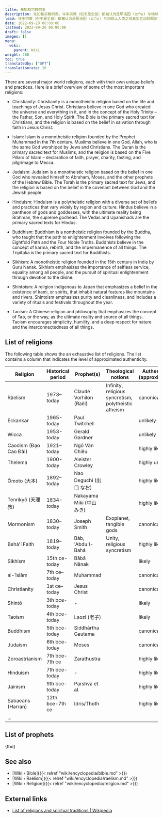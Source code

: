 ```yaml
---
title: 先知和宗教列表
description: 先知和宗教列表。许多宗教（但不是全部）都被认为是耶洛因 (אֱלֹהִם) 与地球上人类之间真实互动的既定见证。这些互动导致了宗教著作和口头传统的出现，见证了埃洛希米亚人的作为。这份清单将在很大程度上详尽地列出大多数著名的宗教传统以及导致这些传统的先知。
lead: 许多宗教（但不是全部）都被认为是耶洛因 (אֱלֹהִם) 与地球上人类之间真实互动的既定见证。这些互动导致了宗教著作和口头传统的出现，见证了埃洛希米亚人的作为。这份清单将在很大程度上详尽地列出大多数著名的宗教传统以及导致这些传统的先知。
date: 2022-09-20 00:00:00
lastmod: 2022-09-20 00:00:00
draft: false
images: []
menu:
  wiki:
    parent: Wiki
weight: 200
toc: true
translatedby: ["GPT"]
translationrate: 10
---
```


There are several major world religions, each with their own unique beliefs and practices. Here is a brief overview of some of the most important religions:

- Christianity: Christianity is a monotheistic religion based on the life and teachings of Jesus Christ. Christians believe in one God who created the universe and everything in it, and in the concept of the Holy Trinity – the Father, Son, and Holy Spirit. The Bible is the primary sacred text for Christians, and the religion is based on the belief in salvation through faith in Jesus Christ.

- Islam: Islam is a monotheistic religion founded by the Prophet Muhammad in the 7th century. Muslims believe in one God, Allah, who is the same God worshiped by Jews and Christians. The Quran is the primary sacred text for Muslims, and the religion is based on the Five Pillars of Islam – declaration of faith, prayer, charity, fasting, and pilgrimage to Mecca.

- Judaism: Judaism is a monotheistic religion based on the belief in one God who revealed himself to Abraham, Moses, and the other prophets of the Hebrew Bible. The Torah is the primary sacred text for Jews, and the religion is based on the belief in the covenant between God and the Jewish people.

- Hinduism: Hinduism is a polytheistic religion with a diverse set of beliefs and practices that vary widely by region and culture. Hindus believe in a pantheon of gods and goddesses, with the ultimate reality being Brahman, the supreme godhead. The Vedas and Upanishads are the primary sacred texts for Hindus.

- Buddhism: Buddhism is a nontheistic religion founded by the Buddha, who taught that the path to enlightenment involves following the Eightfold Path and the Four Noble Truths. Buddhists believe in the concept of karma, rebirth, and the impermanence of all things. The Tripitaka is the primary sacred text for Buddhists.

- Sikhism: A monotheistic religion founded in the 15th century in India by Guru Nanak. Sikhism emphasizes the importance of selfless service, equality among all people, and the pursuit of spiritual enlightenment through devotion to the divine.

- Shintoism: A religion indigenous to Japan that emphasizes a belief in the existence of kami, or spirits, that inhabit natural features like mountains and rivers. Shintoism emphasizes purity and cleanliness, and includes a variety of rituals and festivals throughout the year.

- Taoism: A Chinese religion and philosophy that emphasizes the concept of Tao, or the way, as the ultimate reality and source of all things. Taoism encourages simplicity, humility, and a deep respect for nature and the interconnectedness of all things.

## List of religions

The following table shows the an exhaustive list of religions. The list contains a column that indicates the level of approximated authenticity.

| Religion              | Historical period | Prophet(s)                 | Theological notions       | Authenticity (approximated) |
|-----------------------|-------------------|----------------------------|---------------------------|-----------------------------|
| Räelism               | 1973–today        | Claude Vorhilon (Raël)     | Infinity, religious syncretism, polytheistic atheism | canonical |
| Eckankar              | 1965-today        | Paul Twitchell             |                           | unlikely                    |
| Wicca                 | 1953-today        | Gerald Gardner             |                           | unlikely                    |
| Caodism (Đạo Cao Đài) | 1921–today        | Ngô Văn Chiêu              |                           | highly likely               |
| Thelema               | 1900-today        | Aleister Crowley           |                           | highly unlikely             |
| Ōmoto (大本)          | 1892–today        | Nao Deguchi (出口 なお)    |                           | highly likely               |
| Tenrikyō (天理教)     | 1834-today        | Nakayama Miki (中山 みき)  |                           | highly likely               |
| Mormonism             | 1830–today        | Joseph Smith               | Exoplanet, tangible gods  | canonical                   |
| Bahá'í Faith          | 1819–today        | Báb, 'Abdu'l-Bahá          | Unity, religious syncretism | highly likely             |
| Sikhism               | 15th ce-today     | Bābā Nānak                 |                           | likely                      |
| al-ʾIslām             | 7th ce–today      | Muhammad                   |                           | canonical                   |
| Christianity          | 1st ce–today      | Jesus Christ               |                           | canonical                   |
| Shintō                | 3th bce-today     | -                          |                           | likely                      |
| Taoism                | 4th bce-today     | Laozi (老子)               |                           | likely                      |
| Buddhism              | 5th bce-today     | Siddhārtha Gautama         |                           | canonical                   |
| Judaism               | 6th bce-today     | Moses                      |                           | canonical                   |
| Zoroastrianism        | 7th bce-7th ce    | Zarathustra                |                           | highly likely               |
| Hinduism              | 7th bce-today     | -                          |                           | highly likely               |
| Jainism               | 9th bce-today     | Parshva et al.             |                           | highly likely               |
| Sabaeans (Harran)     | 12th bce-7th ce   | Idris/Thoth                |                           | highly likely               |
| ...                   |                   |                            |                           |                             |

## List of prophets

{tbd}

## See also

- [Wiki › Bible]({{< relref "wiki/encyclopedia/bible.md" >}})
- [Wiki › Raëlism]({{< relref "wiki/encyclopedia/raelism.md" >}})
- [Wiki › Religion]({{< relref "wiki/encyclopedia/religion.md" >}})

## External links

- [List of religions and spiritual traditions | Wikipedia](https://en.wikipedia.org/wiki/List_of_religions_and_spiritual_traditions)
